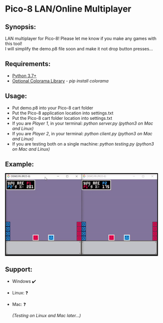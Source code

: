 # Pico-8 LAN/Online Multiplayer

## Synopsis:
LAN multiplayer for Pico-8! Please let me know if you make any games with this tool!  
I will simplify the demo.p8 file soon and make it not drop button presses...

## Requirements:
* [Python 3.7+](https://www.python.org/)
* [Optional Colorama Library](https://pypi.org/project/colorama/) - *pip install colorama*

## Usage:
* Put demo.p8 into your Pico-8 cart folder
* Put the Pico-8 application location into settings.txt
* Put the Pico-8 cart folder location into settings.txt
* If you are *Player 1*, in your terminal: *python server.py (python3 on Mac and Linux)*
* If you are *Player 2*, in your terminal: *python client.py (python3 on Mac and Linux)*
* If you are testing both on a single machine: *python testing.py (python3 on Mac and Linux)*

## Example:
![](Images/pico8-multiplayer.gif)

## Support:
* Windows :heavy_check_mark:
* Linux: :question:
* Mac: :question:

  *(Testing on Linux and Mac later...)*
